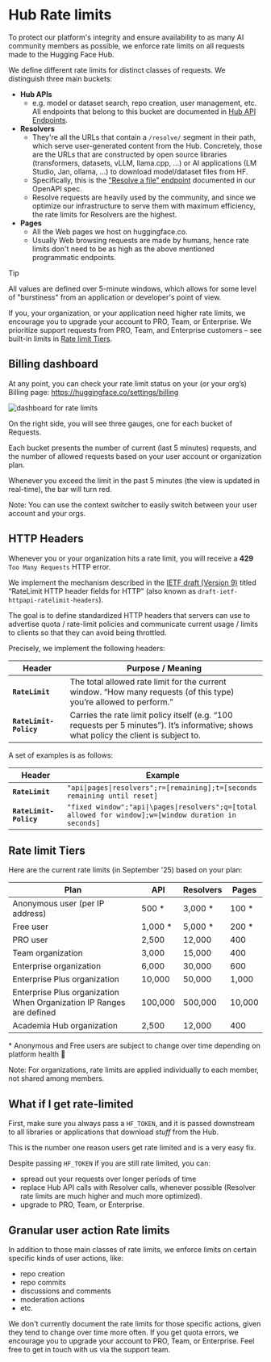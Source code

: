 # Hub Rate limits

To protect our platform's integrity and ensure availability to as many AI community members as possible, we enforce rate limits on all requests made to the Hugging Face Hub.

We define different rate limits for distinct classes of requests. We distinguish three main buckets:

- **Hub APIs**
  - e.g. model or dataset search, repo creation, user management, etc. All endpoints that belong to this bucket are documented in [Hub API Endpoints](./api).
- **Resolvers**
  - They're all the URLs that contain a `/resolve/` segment in their path, which serve user-generated content from the Hub. Concretely, those are the URLs that are constructed by open source libraries (transformers, datasets, vLLM, llama.cpp, …) or AI applications (LM Studio, Jan, ollama, …) to download model/dataset files from HF.
  - Specifically, this is the ["Resolve a file" endpoint](https://huggingface.co/spaces/huggingface/openapi#tag/models/get/{namespace}/{repo}/resolve/{rev}/{path}) documented in our OpenAPI spec.
  - Resolve requests are heavily used by the community, and since we optimize our infrastructure to serve them with maximum efficiency, the rate limits for Resolvers are the highest.
- **Pages**
  - All the Web pages we host on huggingface.co.
  - Usually Web browsing requests are made by humans, hence rate limits don't need to be as high as the above mentioned programmatic endpoints.

> [!TIP]
> All values are defined over 5-minute windows, which allows for some level of "burstiness" from an application or developer's point of view.

If you, your organization, or your application need higher rate limits, we encourage you to upgrade your account to PRO, Team, or Enterprise. We prioritize support requests from PRO, Team, and Enterprise customers – see built-in limits in [Rate limit Tiers](#rate-limit-tiers).

## Billing dashboard

At any point, you can check your rate limit status on your (or your org’s) Billing page: https://huggingface.co/settings/billing

![dashboard for rate limits](https://cdn-uploads.huggingface.co/production/uploads/5dd96eb166059660ed1ee413/0pzQQyuVG3c9tWjCqrX9Y.png)

On the right side, you will see three gauges, one for each bucket of Requests.

Each bucket presents the number of current (last 5 minutes) requests, and the number of allowed requests based on your user account or organization plan.

Whenever you exceed the limit in the past 5 minutes (the view is updated in real-time), the bar will turn red.

Note: You can use the context switcher to easily switch between your user account and your orgs.

## HTTP Headers

Whenever you or your organization hits a rate limit, you will receive a **429** `Too Many Requests` HTTP error.

We implement the mechanism described in the [IETF draft (Version 9)](https://datatracker.ietf.org/doc/draft-ietf-httpapi-ratelimit-headers/) titled “RateLimit HTTP header fields for HTTP” (also known as `draft-ietf-httpapi-ratelimit-headers`).

The goal is to define standardized HTTP headers that servers can use to advertise quota / rate-limit policies and communicate current usage / limits to clients so that they can avoid being throttled.

Precisely, we implement the following headers:

| Header                 | Purpose / Meaning                                                                                                                       |
| ---------------------- | --------------------------------------------------------------------------------------------------------------------------------------- |
| **`RateLimit`**        | The total allowed rate limit for the current window. “How many requests (of this type) you’re allowed to perform.”                      |
| **`RateLimit-Policy`** | Carries the rate limit policy itself (e.g. “100 requests per 5 minutes”). It’s informative; shows what policy the client is subject to. |

A set of examples is as follows:

| Header                 | Example                                                                                               |
| ---------------------- | ----------------------------------------------------------------------------------------------------- |
| **`RateLimit`**        | `"api\|pages\|resolvers";r=[remaining];t=[seconds remaining until reset]`                             |
| **`RateLimit-Policy`** | `"fixed window";"api\|\pages\|resolvers";q=[total allowed for window];w=[window duration in seconds]` |

## Rate limit Tiers

Here are the current rate limits (in September '25) based on your plan:

| Plan                                                                      | API      | Resolvers | Pages  |
| ------------------------------------------------------------------------- | -------- | --------- | ------ |
| Anonymous user (per IP address)                                           | 500 \*   | 3,000 \*  | 100 \* |
| Free user                                                                 | 1,000 \* | 5,000 \*  | 200 \* |
| PRO user                                                                  | 2,500    | 12,000    | 400    |
| Team organization                                                         | 3,000    | 15,000    | 400    |
| Enterprise organization                                                   | 6,000    | 30,000    | 600    |
| Enterprise Plus organization                                              | 10,000   | 50,000    | 1,000  |
| Enterprise Plus organization <br> When Organization IP Ranges are defined | 100,000  | 500,000   | 10,000 |
| Academia Hub organization                                                 | 2,500    | 12,000    | 400    |

\* Anonymous and Free users are subject to change over time depending on platform health 🤞

Note: For organizations, rate limits are applied individually to each member, not shared among members.

## What if I get rate-limited

First, make sure you always pass a `HF_TOKEN`, and it is passed downstream to all libraries or applications that download _stuff_ from the Hub.

This is the number one reason users get rate limited and is a very easy fix.

Despite passing `HF_TOKEN` if you are still rate limited, you can:

- spread out your requests over longer periods of time
- replace Hub API calls with Resolver calls, whenever possible (Resolver rate limits are much higher and much more optimized).
- upgrade to PRO, Team, or Enterprise.

## Granular user action Rate limits

In addition to those main classes of rate limits, we enforce limits on certain specific kinds of user actions, like:

- repo creation
- repo commits
- discussions and comments
- moderation actions
- etc.

We don't currently document the rate limits for those specific actions, given they tend to change over time more often. If you get quota errors, we encourage you to upgrade your account to PRO, Team, or Enterprise.
Feel free to get in touch with us via the support team.
